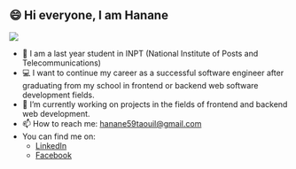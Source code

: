 
## 😄 Hi everyone, I am Hanane 
![](https://res.cloudinary.com/practicaldev/image/fetch/s--O0u1bNHs--/c_limit%2Cf_auto%2Cfl_progressive%2Cq_66%2Cw_880/https://miro.medium.com/max/1400/0%2APXf5ge7QCN9Ga_CL.gif)

- 🏫 I am a last year student in INPT (National Institute of Posts and Telecommunications)  
- 💻 I want to continue my career as a successful software engineer after graduating from my school in frontend or backend web software development fields.
- 🔭 I’m currently working on projects in the fields of frontend and backend web development.
- 📫 How to reach me: 
hanane59taouil@gmail.com
- You can find me on:
  - [LinkedIn](https://www.linkedin.com/in/hanane-t-811b6717a/)  
  - [Facebook](https://www.facebook.com/profile.php?id=100070548649543)
